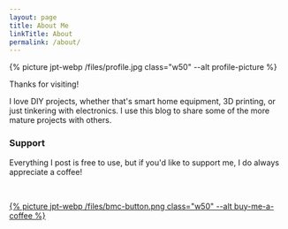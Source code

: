 ```yaml
---
layout: page
title: About Me
linkTitle: About
permalink: /about/
---
```


{% picture jpt-webp /files/profile.jpg class="w50" --alt profile-picture %}

Thanks for visiting!

I love DIY projects, whether that's smart home equipment, 3D printing, or just tinkering with electronics. I use this blog to share some of the more mature projects with others.

### Support

Everything I post is free to use, but if you'd like to support me, I do always appreciate a coffee!

<br/>

[{% picture jpt-webp /files/bmc-button.png class="w50" --alt buy-me-a-coffee %}](https://buymeacoffee.com/d717an)

